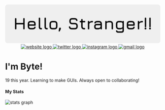 <img src="banner.png">
<div align="center">
 <a href="YOUR_WEBSITE_URL">
  <img src="https://img.shields.io/static/v1?message=My%20Website&logo=homepage&label=Coming%20Soon&color=blue&logoColor=white&labelColor=&style=for-the-badge" height="50" alt="website logo" />
</a>
<a href="https://x.com/EricD2116">
  <img src="https://img.shields.io/static/v1?message=Twitter/X&logo=x&label=&color=1DA1F2&logoColor=white&labelColor=&style=for-the-badge" height="50" alt="twitter logo" />
</a>
<a href="https://www.instagram.com/eric0x44/">
  <img src="https://img.shields.io/static/v1?message=Instagram&logo=instagram&label=&color=E4405F&logoColor=white&labelColor=&style=for-the-badge" height="50" alt="instagram logo" />
</a>
<a href="mailto:excessbyte@gmail.com">
  <img src="https://img.shields.io/static/v1?message=Gmail&logo=gmail&label=&color=D14836&logoColor=white&labelColor=&style=for-the-badge" height="50" alt="gmail logo" />
</a>
</div>

# I'm Byte!
19 this year. Learning to make GUIs. Always open to collaborating!

#### My Stats
<img src="https://github-readme-stats.vercel.app/api?username=ExcessByte&line_height=35&border_radius=20&font=Fira%20Code&theme=material-palenight&bg_color=00000000&hide_title=true&hide_rank=true&show_icons=true&disable_animations=true&hide_border=true&exclude_repo=" height="250" alt="stats graph">
